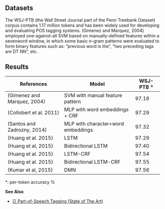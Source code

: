 ## Datasets

The WSJ-PTB (the Wall Street Journal part of the Penn Treebank Dataset) corpus contains 1.17 million tokens and has been widely used for developing and evaluating POS tagging systems. (Gimenez and Marquez, 2004) employed one-against-all SVM based on manually-defined features within a sevenword window, in which some basic n-gram patterns were evaluated to form binary features such as: “previous word is the”, ”two preceding tags are DT NN”, etc.

## Results

| References                    | Model                              | WSJ-PTB * |
|-------------------------------|------------------------------------|--------------------------------|
| (Gimenez and Marquez, 2004)   | SVM with manual feature pattern    | 97.16                          |
| (Collobert et al. 2011)      | MLP with word embeddings + CRF     | 97.29                          |
| (Santos and Zadrozny, 2014)   | MLP with character+word embeddings | 97.32                          |
| (Huang et al. 2015)          | LSTM                               | 97.29                          |
| (Huang et al, 2015)          | Bidirectional LSTM                 | 97.40                          |
| (Huang et al. 2015)          | LSTM-CRF                           | 97.54                          |
| (Huang et al. 2015)          | Bidirectional LSTM-CRF             | 97.55                          |
| (Kumar et al, 2015)          | DMN                                | 97.56                          |

*: per-token accuracy %

**See Also**

* [☶ Part-of-Speech Tagging (State of The Art)](https://github.com/magizbox/underthesea/wiki/English-NLP-SOTA#part-of-speech-tagging)


